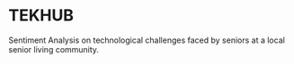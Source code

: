 # TEKHUB
Sentiment Analysis on technological challenges faced by seniors at a local senior living community.
